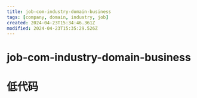```yaml
---
title: job-com-industry-domain-business
tags: [company, domain, industry, job]
created: 2024-04-23T15:34:46.361Z
modified: 2024-04-23T15:35:29.526Z
---
```


# job-com-industry-domain-business


# 低代码


